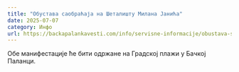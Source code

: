 ```yaml
---
title: "Oбустава саобраћаја на Шеталишту Милана Јанића"
date: 2025-07-07
category: Инфо
url: https://backapalankavesti.com/info/servisne-informacije/obustava-saobracaja-na-setalistu-milana-janica/
---
```


Обе манифестације ће бити одржане на Градској плажи у Бачкој Паланци.
